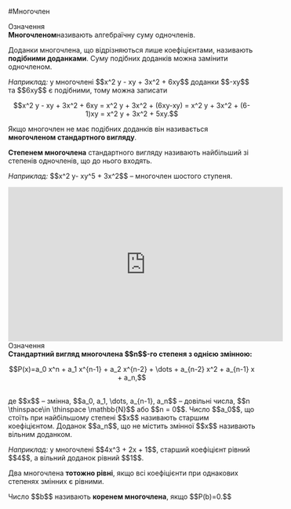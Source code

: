 #Многочлен

<div class="space">
<div class="eoz-wrap">
<span class="eoz">Означення</span>
<div class="eoz-text">
<b>Многочленом</b>називають алгебраїчну суму одночленiв.
</div>
</div>
</div>

<p>Доданки многочлена, що вiдрiзняються лише коефiцiєнтами, називають <b>подiбними доданками</b>. Суму подiбних доданкiв можна замiнити одночленом.</p>
<div class="space"></div>
<p><i>Наприклад:</i> у многочлені $$x^2 y - xy + 3x^2 + 6xy$$ доданки $$-xy$$ та $$6xy$$ є подібними, тому можна записати</p>
<div class="space"></div>
<p align="center">$$x^2 y - xy + 3x^2 + 6xy = x^2 y + 3x^2 + (6xy-xy) = x^2 y + 3x^2 + (6-1)xy = x^2 y + 3x^2 + 5xy.$$</p>

<p>Якщо многочлен не має подібних доданків він називається <b>многочленом стандартного вигляду</b>.</p>

<p><b>Степенем многочлена</b> стандартного вигляду називають найбільший зі степенів одночленів, що до нього входять.</p>
<div class="space"></div>
<p><i>Наприклад:</i> $$x^2 y- xy^5 + 3x^2$$ – многочлен шостого ступеня.</p>

<div class="space">
</div>

<div class="fluidMedia">
<iframe align="center" width="560" height="315" src="https://www.youtube.com/embed/DRYIydf75mo" frameborder="0" allowfullscreen></iframe>
</div>
<div class="popup">
</div>

<div class="space">
<div class="eoz-wrap">
<span class="eoz">Означення</span>
<div class="eoz-text">
<b>Стандартний вигляд многочлена $$n$$-го степеня з однією змінною:</b><br>
<p align="center">$$P(x)=a_0 x^n + a_1 x^{n-1} + a_2 x^{n-2} + \dots + a_{n-2} x^2 + a_{n-1} x + a_n,$$</p><br>
де $$x$$ – змінна, $$a_0, a_1, \dots, a_{n-1}, a_n$$ – довільні числа, $$n \thinspace\in \thinspace \mathbb{N}$$ або $$n = 0$$. Число $$a_0$$, що стоїть при найбільшому степені $$x$$ називають старшим коефіцієнтом. Доданок $$a_n$$, що не містить змінної $$x$$ називають вільним доданком.
</div>
</div>
</div>
<div class="space"></div>
<p><i>Наприклад:</i> у многочлені $$4x^3 + 2x + 1$$, старший коефіцієнт рівний $$4$$, а вільний доданок рівний $$1$$.</p>

<div class="space">
</div>

<p>Два многочлена <b>тотожно рівні</b>, якщо всі коефіцієнти при однакових степенях змінних є рівними.</p>

<p>Число $$b$$ називають <b>коренем многочлена</b>, якщо $$P(b)=0.$$</p>